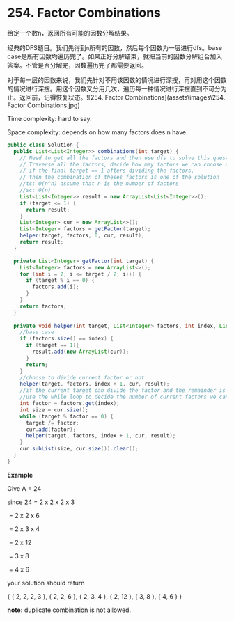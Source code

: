 # 254. Factor Combinations

给定一个数n，返回所有可能的因数分解结果。

经典的DFS题目。我们先得到`n`所有的因数，然后每个因数为一层进行dfs。base case是所有因数均遍历完了。如果正好分解结束，就把当前的因数分解组合加入答案。不管是否分解完，因数遍历完了都需要返回。

对于每一层的因数来说，我们先针对不用该因数的情况进行深搜，再对用这个因数的情况进行深搜。用这个因数又分用几次，遍历每一种情况进行深搜直到不可分为止。返回前，记得恢复状态。![254. Factor Combinations](assets\images\254. Factor Combinations.jpg)

Time complexity: hard to say.

Space complexity: depends on how many factors does n have.


```java
public class Solution {
  public List<List<Integer>> combinations(int target) {
    // Need to get all the factors and then use dfs to solve this question
    // Traverse all the factors, decide how may factors we can choose at current level
    // if the final target == 1 afters dividing the factors, 
    // then the combination of theses factors is one of the solution
    //tc: O(n^n) assume that n is the number of factors
    //sc: O(n)
    List<List<Integer>> result = new ArrayList<List<Integer>>();
    if (target <= 1) {
      return result;
    }
    List<Integer> cur = new ArrayList<>();
    List<Integer> factors = getFactor(target);
    helper(target, factors, 0, cur, result);
    return result;
  }

  private List<Integer> getFactor(int target) {
    List<Integer> factors = new ArrayList<>();
    for (int i = 2; i <= target / 2; i++) {
      if (target % i == 0) {
        factors.add(i);
      }
    }
    return factors;
  }
  
  private void helper(int target, List<Integer> factors, int index, List<Integer> cur, List<List<Integer>> result) {
    //base case
    if (factors.size() == index) {
      if (target == 1){
        result.add(new ArrayList(cur));
      }
      return;
    }
    //choose to divide current factor or not
    helper(target, factors, index + 1, cur, result);
    //if the current target can divide the factor and the remainder is 0 then we can choose the current factor
    //use the while loop to decide the number of current factors we can divide 
    int factor = factors.get(index);
    int size = cur.size();
    while (target % factor == 0) {
      target /= factor;
      cur.add(factor);
      helper(target, factors, index + 1, cur, result);
    }
    cur.subList(size, cur.size()).clear();
  }
}

```

**Example**

Give A = 24

since 24 = 2 x 2 x 2 x 3

​       = 2 x 2 x 6

​       = 2 x 3 x 4

​       = 2 x 12

​       = 3 x 8

​       = 4 x 6

your solution should return

{ { 2, 2, 2, 3 }, { 2, 2, 6 }, { 2, 3, 4 }, { 2, 12 }, { 3, 8 }, { 4, 6 } }

**note:** duplicate combination is not allowed.